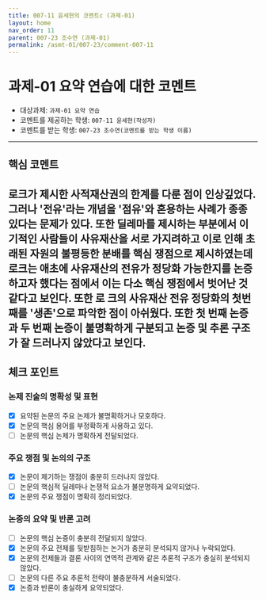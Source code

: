 ```yaml
---
title: 007-11 윤세현의 코멘트c (과제-01) 
layout: home
nav_order: 11
parent: 007-23 조수연 (과제-01)
permalink: /asmt-01/007-23/comment-007-11
---
```


# 과제-01 요약 연습에 대한 코멘트

- 대상과제: `과제-01 요약 연습`
- 코멘트를 제공하는 학생: `007-11 윤세현(작성자)` 
- 코멘트를 받는 학생: `007-23 조수연(코멘트를 받는 학생 이름)` 

---

## 핵심 코멘트

로크가 제시한 사적재산권의 한계를 다룬 점이 인상깊었다. 
그러나 '전유'라는 개념을 '점유'와 혼용하는 사례가 종종 있다는 문제가 있다. 또한 딜레마를 제시하는 부분에서 이기적인 사람들이 사유재산을 서로 가지려하고 이로 인해 초래된 자원의 불평등한 분배를 핵심 쟁점으로 제시하였는데 로크는 애초에 사유재산의 전유가 정당화 가능한지를 논증하고자 했다는 점에서 이는 다소 핵심 쟁점에서 벗어난 것 같다고 보인다. 또한 로 크의 사유재산 전유 정당화의 첫번째를 '생존'으로 파악한 점이 아쉬웠다. 또한 첫 번째 논증과 두 번째 논증이 불명확하게 구분되고 논증 및 추론 구조가 잘 드러나지 않았다고 보인다.
---

## 체크 포인트

### 논제 진술의 명확성 및 표현  
- [x] 요약된 논문의 주요 논제가 불명확하거나 모호하다.  
- [x] 논문의 핵심 용어를 부정확하게 사용하고 있다.  
- [ ] 논문의 핵심 논제가 명확하게 전달되었다.  

### 주요 쟁점 및 논의의 구조  
- [x] 논문이 제기하는 쟁점이 충분히 드러나지 않았다.  
- [ ] 논문의 핵심적 딜레마나 논쟁적 요소가 불분명하게 요약되었다.  
- [x] 논문의 주요 쟁점이 명확히 정리되었다.  

### 논증의 요약 및 반론 고려  
- [ ] 논문의 핵심 논증이 충분히 전달되지 않았다.  
- [x] 논문의 주요 전제를 뒷받침하는 논거가 충분히 분석되지 않거나 누락되었다.  
- [x] 논문의 전제들과 결론 사이의 연역적 관계와 같은 추론적 구조가 충실히 분석되지 않았다.  
- [ ] 논문의 다른 주요 추론적 전략이 불충분하게 서술되었다.
- [x] 논증과 반론이 충실하게 요약되었다. 